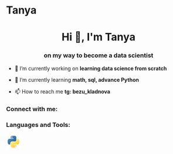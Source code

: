 # Tanya
<h1 align="center">Hi 👋, I'm Tanya</h1>
<h3 align="center">on my way to become a data scientist</h3>

- 🔭 I’m currently working on **learning data science from scratch**

- 🌱 I’m currently learning **math, sql, advance Python**

- 📫 How to reach me **tg: bezu_kladnova**

<h3 align="left">Connect with me:</h3>
<p align="left">
</p>

<h3 align="left">Languages and Tools:</h3>
<p align="left"> <a href="https://www.python.org" target="_blank" rel="noreferrer"> <img src="https://raw.githubusercontent.com/devicons/devicon/master/icons/python/python-original.svg" alt="python" width="40" height="40"/> </a> </p>
